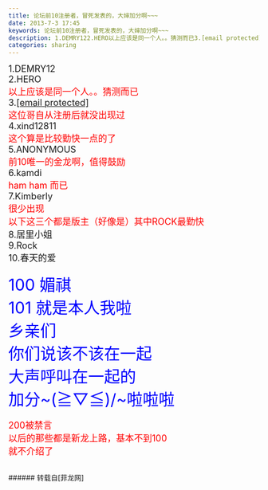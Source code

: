 ```yaml
---
title: 论坛前10注册者，冒死发表的，大婶加分啊~~~
date: 2013-7-3 17:45
keywords: 论坛前10注册者，冒死发表的，大婶加分啊~~~
description: 1.DEMRY122.HERO以上应该是同一个人。。猜测而已3.[email protected]这位哥自从注册后就没出现过4.xind12811这个算是比较勤快一点的了5.ANONYMOUS前10唯一的金龙啊，值得鼓励6.kamdiham ham 而已7.Kimberly很少出现以下这三个都是版主（好像是）其中ROCK最勤快8.居里小姐9.Rock10.春天的爱100 媚祺101 就是本人我啦乡亲们你们说该不该在一起大声呼叫在一起的加分~\(≧▽≦)/~啦啦啦200被禁言以后的那些都是新龙上路，基本不到100就不介绍了
categories: sharing
---
```

<td class="t_f" id="postmessage_15333">

<font size="4">1.DEMRY12</font><br/>
<font size="4">2.HERO</font><br/>
<font size="4"><font color="red">以上应该是同一个人。。猜测而已</font></font><br/>
<font size="4">3.</font><a href="/cdn-cgi/l/email-protection#72415c38171c01171c36070b1315323430" target="_blank"><font size="4"><span class="__cf_email__" data-cfemail="fbb19e95889e95bf8e829a9cbbbdb9">[email protected]</span></font></a><br/>
<font size="4"><font color="red">这位哥自从注册后就没出现过</font></font><br/>
<font size="4">4.xind12811</font><br/>
<font size="4"><font color="red">这个算是比较勤快一点的了</font></font><br/>
<font size="4">5.ANONYMOUS</font><br/>
<font size="4"><font color="red">前10唯一的金龙啊，值得鼓励</font></font><br/>
<font size="4">6.kamdi</font><br/>
<font size="4"><font color="red">ham ham 而已</font></font><br/>
<font size="4">7.Kimberly</font><br/>
<font size="4"><font color="red">很少出现</font></font><br/>
<font size="4"><font color="#ff0000">以下这三个都是版主（好像是）其中ROCK最勤快</font></font><br/>
<font size="4">8.居里小姐</font><br/>
<font size="4">9.Rock</font><br/>
<font size="4">10.春天的爱</font><br/>
<br/>
<font size="6"><font color="blue">100 媚祺</font></font><br/>
<font size="6"><font color="blue">101 就是本人我啦</font></font><br/>
<font size="6"><font color="#0000ff">乡亲们</font></font><br/>
<font size="6"><font color="#0000ff">你们说该不该在一起</font></font><br/>
<font size="6"><font color="#0000ff">大声呼叫在一起的</font></font><br/>
<font size="6"><font color="#0000ff">加分~\(≧▽≦)/~啦啦啦</font></font><br/>
<br/>
<font size="4"><font color="red">200被禁言</font></font><br/>
<font size="4"><font color="red">以后的那些都是新龙上路，基本不到100</font></font><br/>
<font size="4"><font color="red">就不介绍了</font></font><br/>
<br/>
</td>
###### 转载自[菲龙网]